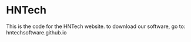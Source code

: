 # HNTech
This is the code for the HNTech website. to download our software, go to:
hntechsoftware.github.io
